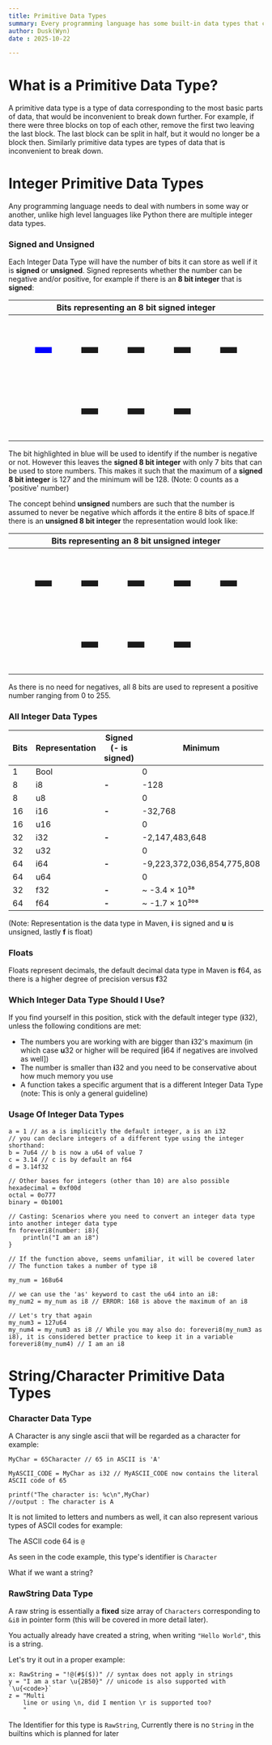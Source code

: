 ```yaml
---
title: Primitive Data Types
summary: Every programming language has some built-in data types that can be used
author: Dusk(Wyn)
date : 2025-10-22

---
```

# What is a Primitive Data Type?
A primitive data type is a type of data corresponding to the most basic parts of data, that would be inconvenient to break down further. For example, if there were three blocks on top of each other, remove the first two leaving the last block. The last block can be split in half, but it would no longer be a block then. Similarly primitive data types are types of data that is inconvenient to break down.

# Integer Primitive Data Types
Any programming language needs to deal with numbers in some way or another, unlike high level languages like Python there are multiple integer data types. 

### Signed and Unsigned
Each Integer Data Type will have the number of bits it can store as well if it is **signed** or **unsigned**. Signed represents whether the number can be negative and/or positive, for example if there is an **8 bit integer** that is **signed**:

| Bits representing an 8 bit **signed** integer|
| :-----------: |
|**<span style="font-size:100px"><span style="color:blue">- </span>- - - - - - - </span>**|

The bit highlighted in blue will be used to identify if the number is negative or not. However this leaves the **signed 8 bit integer** with only 7 bits that can be used to store numbers. This makes it such that the maximum of a **signed 8 bit integer** is 127 and the minimum will be 128. (Note: 0 counts as a 'positive' number)

The concept behind **unsigned** numbers are such that the number is assumed to never be negative which affords it the entire 8 bits of space.If there is an **unsigned 8 bit integer** the representation would look like:

| Bits representing an 8 bit **unsigned** integer|
| :-----------: |
|**<span style="font-size:100px">- - - - - - - - </span>**|

As there is no need for negatives, all 8 bits are used to represent a positive number ranging from 0 to 255.

### All Integer Data Types

| Bits | Representation         | Signed (**-** is signed) | Minimum                       | Maximum                       |
|------|------------------------|--------------------------|-------------------------------|-------------------------------|
| 1    | Bool                    |                           | 0                             | 1                             |
| 8    | i8                     | **-**                    | -128                          | 127                           |
| 8    | u8                     |                           | 0                             | 255                           |
| 16   | i16                    | **-**                    | -32,768                       | 32,767                        |
| 16   | u16                    |                           | 0                             | 65,535                        |
| 32   | i32                    | **-**                    | -2,147,483,648                | 2,147,483,647                 |
| 32   | u32                    |                           | 0                             | 4,294,967,295                 |
| 64   | i64                    | **-**                    | -9,223,372,036,854,775,808    | 9,223,372,036,854,775,807     |
| 64   | u64                    |                           | 0                             | 18,446,744,073,709,551,615    |
| 32   | f32                  | **-**                    | ~ -3.4 × 10³⁸                 | ~ 3.4 × 10³⁸                  |
| 64   | f64                 | **-**                    | ~ -1.7 × 10³⁰⁸               | ~ 1.7 × 10³⁰⁸                |

(Note: Representation is the data type in Maven, **i** is signed and **u** is unsigned, lastly **f** is float)

### Floats
Floats represent decimals, the default decimal data type in Maven is **f**64, as there is a higher degree of precision versus **f**32


### Which Integer Data Type Should I Use?
If you find yourself in this position, stick with the default integer type (**i**32), unless the following conditions are met:
- The numbers you are working with are bigger than **i**32's maximum (in which case **u**32 or higher will be required [**i**64 if negatives are involved as well])
- The number is smaller than **i**32 and you need to be conservative about how much memory you use
- A function takes a specific argument that is a different Integer Data Type
(note: This is only a general guideline)

### Usage Of Integer Data Types
```
a = 1 // as a is implicitly the default integer, a is an i32
// you can declare integers of a different type using the integer shorthand:
b = 7u64 // b is now a u64 of value 7
c = 3.14 // c is by default an f64
d = 3.14f32

// Other bases for integers (other than 10) are also possible
hexadecimal = 0xf00d
octal = 0o777
binary = 0b1001

// Casting: Scenarios where you need to convert an integer data type into another integer data type
fn foreveri8(number: i8){
    println("I am an i8")
}

// If the function above, seems unfamiliar, it will be covered later
// The function takes a number of type i8

my_num = 168u64

// we can use the 'as' keyword to cast the u64 into an i8:
my_num2 = my_num as i8 // ERROR: 168 is above the maximum of an i8

// Let's try that again
my_num3 = 127u64
my_num4 = my_num3 as i8 // While you may also do: foreveri8(my_num3 as i8), it is considered better practice to keep it in a variable
foreveri8(my_num4) // I am an i8
```


# String/Character Primitive Data Types

### Character Data Type
A Character is any single ascii that will be regarded as a character for example:
```
MyChar = 65Character // 65 in ASCII is 'A'

MyASCII_CODE = MyChar as i32 // MyASCII_CODE now contains the literal ASCII code of 65

printf("The character is: %c\n",MyChar)
//output : The character is A
```
It is not limited to letters and numbers as well, it can also represent various types of ASCII codes for example:

The ASCII code 64 is `@`

As seen in the code example, this type's identifier is `Character`

What if we want a string?

### RawString Data Type

A raw string is essentially a **fixed** size array of `Characters` corresponding to `&i8` in pointer form (this will be covered in more detail later).

You actually already have created a string, when writing `"Hello World"`, this is a string.

Let's try it out in a proper example:
```
x: RawString = "!@(#$($))" // syntax does not apply in strings
y = "I am a star \u{2B50}" // unicode is also supported with `\u{<code>}`
z = "Multi
    line or using \n, did I mention \r is supported too?
    "
```

The Identifier for this type is `RawString`, Currently there is no `String` in the builtins which is planned for later
